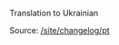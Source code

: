 Translation to Ukrainian

Source: [/site/changelog/pt](https://github.com/holyrics/i18n/tree/main/site/changelog/pt)